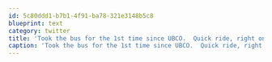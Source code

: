 ```yaml
---
id: 5c80ddd1-b7b1-4f91-ba78-321e3148b5c8
blueprint: text
category: twitter
title: 'Took the bus for the 1st time since UBCO.  Quick ride, right on time, went to and from exactly where I needed.'
caption: 'Took the bus for the 1st time since UBCO.  Quick ride, right on time, went to and from exactly where I needed.'
---
```

